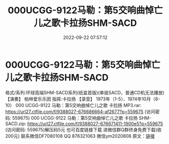﻿---
title: 000UCGG-9122马勒：第5交响曲悼亡儿之歌卡拉扬SHM-SACD
date: 2022-09-22 07:57:12
categories: 新碟专辑、稀有等精品
tags: 纯音雅乐
---
# 000UCGG-9122马勒：第5交响曲悼亡儿之歌卡拉扬SHM-SACD

格式/系列:环球高端SHM-SACD系列(纸盒首版)(单层SACD，普通CD机无法播放)
【演奏】
柏林爱乐乐团
指挥:卡拉扬
【录音】
1973年（1-5）、1974年10月（6-10）
000 UCGG-9122 马勒：第5交响曲悼亡儿之歌 卡拉扬 MP3.rar:
https://url27.ctfile.com/f/9388027-676686664-af2677?p=559675
(访问密码: 559675)
000 UCGG-9122 马勒：第5交响曲悼亡儿之歌 卡拉扬 SHM-SACD.zip: https://url27.ctfile.com/f/9388027-676671411-1900e5?p=559675
(访问密码: 559675)解压码5元
也可百度链接下载
进微信群Q群终身免费下载(收200元)
联系微信DF7080108 QQ 876321063
微信ym2020808
原文：[链接](https://blog.sina.com.cn/s/blog_1647c7e7601030zjn.html)